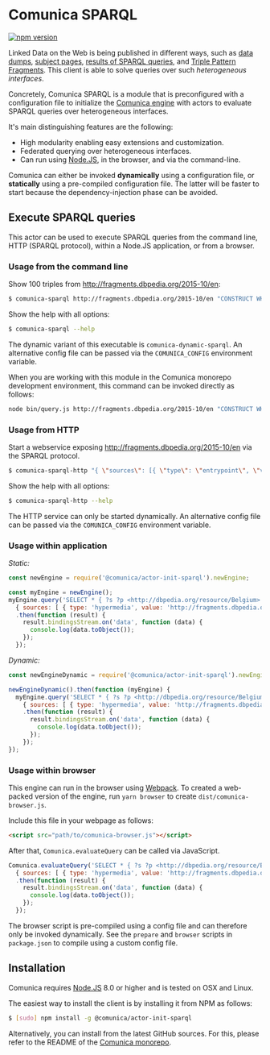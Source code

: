 # Comunica SPARQL

[![npm version](https://badge.fury.io/js/%40comunica%2Factor-init-sparql.svg)](https://www.npmjs.com/package/@comunica/actor-init-sparql)

Linked Data on the Web is being published in different ways,
such as [data dumps](http://downloads.dbpedia.org/3.9/en/),
[subject pages](http://dbpedia.org/page/Linked_data),
[results of SPARQL queries](http://dbpedia.org/sparql?default-graph-uri=http%3A%2F%2Fdbpedia.org&query=CONSTRUCT+%7B+%3Fp+a+dbpedia-owl%3AArtist+%7D%0D%0AWHERE+%7B+%3Fp+a+dbpedia-owl%3AArtist+%7D&format=text%2Fturtle),
and [Triple Pattern Fragments](http://data.linkeddatafragments.org/dbpedia2014?subject=&predicate=rdf%3Atype&object=dbpedia-owl%3ARestaurant).
This client is able to solve queries over such _heterogeneous interfaces_. 

Concretely, Comunica SPARQL is a module that is preconfigured with a configuration file to initialize
the [Comunica engine](https://github.com/comunica/comunica) with actors to evaluate SPARQL queries
over heterogeneous interfaces.

It's main distinguishing features are the following:

* High modularity enabling easy extensions and customization.
* Federated querying over heterogeneous interfaces.
* Can run using [Node.JS](http://nodejs.org/), in the browser, and via the command-line.

Comunica can either be invoked **dynamically** using a configuration file,
or **statically** using a pre-compiled configuration file.
The latter will be faster to start because the dependency-injection phase can be avoided.

## Execute SPARQL queries

This actor can be used to execute SPARQL queries from
the command line, HTTP (SPARQL protocol), within a Node.JS application, or from a browser.

### Usage from the command line

Show 100 triples from http://fragments.dbpedia.org/2015-10/en:

```bash
$ comunica-sparql http://fragments.dbpedia.org/2015-10/en "CONSTRUCT WHERE { ?s ?p ?o } LIMIT 100"
```

Show the help with all options:

```bash
$ comunica-sparql --help
```

The dynamic variant of this executable is `comunica-dynamic-sparql`.
An alternative config file can be passed via the `COMUNICA_CONFIG` environment variable.

When you are working with this module in the Comunica monorepo development environment,
this command can be invoked directly as follows:

```bash
node bin/query.js http://fragments.dbpedia.org/2015-10/en "CONSTRUCT WHERE { ?s ?p ?o } LIMIT 100"
```

### Usage from HTTP

Start a webservice exposing http://fragments.dbpedia.org/2015-10/en via the SPARQL protocol.

```bash
$ comunica-sparql-http "{ \"sources\": [{ \"type\": \"entrypoint\", \"value\" : \"http://fragments.dbpedia.org/2015/en\" }]}""
```

Show the help with all options:

```bash
$ comunica-sparql-http --help
```

The HTTP service can only be started dynamically.
An alternative config file can be passed via the `COMUNICA_CONFIG` environment variable.

### Usage within application

_Static:_

```javascript
const newEngine = require('@comunica/actor-init-sparql').newEngine;

const myEngine = newEngine();
myEngine.query('SELECT * { ?s ?p <http://dbpedia.org/resource/Belgium>. ?s ?p ?o } LIMIT 100',
  { sources: [ { type: 'hypermedia', value: 'http://fragments.dbpedia.org/2015/en' } ] })
  .then(function (result) {
    result.bindingsStream.on('data', function (data) {
      console.log(data.toObject());
    });
  });
```

_Dynamic:_

```javascript
const newEngineDynamic = require('@comunica/actor-init-sparql').newEngineDynamic;

newEngineDynamic().then(function (myEngine) {
  myEngine.query('SELECT * { ?s ?p <http://dbpedia.org/resource/Belgium>. ?s ?p ?o } LIMIT 100',
    { sources: [ { type: 'hypermedia', value: 'http://fragments.dbpedia.org/2015/en' } ] })
    .then(function (result) {
      result.bindingsStream.on('data', function (data) {
        console.log(data.toObject());
      });
    });
});
```

### Usage within browser

This engine can run in the browser using [Webpack](https://www.npmjs.com/package/webpack).
To created a web-packed version of the engine, run `yarn browser` to create `dist/comunica-browser.js`.

Include this file in your webpage as follows:

```html
<script src="path/to/comunica-browser.js"></script>
```

After that, `Comunica.evaluateQuery` can be called via JavaScript. 

```javascript
Comunica.evaluateQuery('SELECT * { ?s ?p <http://dbpedia.org/resource/Belgium>. ?s ?p ?o } LIMIT 100',
  { sources: [ { type: 'hypermedia', value: 'http://fragments.dbpedia.org/2015/en' } ] })
  .then(function (result) {
    result.bindingsStream.on('data', function (data) {
      console.log(data.toObject());
    });
  });
```

The browser script is pre-compiled using a config file and can therefore only be invoked dynamically.
See the `prepare` and `browser` scripts in `package.json` to compile using a custom config file.

## Installation

Comunica requires [Node.JS](http://nodejs.org/) 8.0 or higher and is tested on OSX and Linux.

The easiest way to install the client is by installing it from NPM as follows:

```bash
$ [sudo] npm install -g @comunica/actor-init-sparql
```

Alternatively, you can install from the latest GitHub sources.
For this, please refer to the README of the [Comunica monorepo](https://github.com/comunica/comunica).
